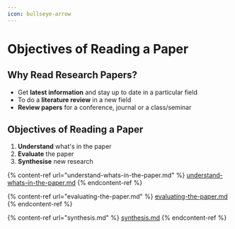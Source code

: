 ```yaml
---
icon: bullseye-arrow
---
```


# Objectives of Reading a Paper

## Why Read Research Papers? <a href="#id-53wmzjhtaacm" id="id-53wmzjhtaacm"></a>

* Get **latest information** and stay up to date in a particular field
* To do a **literature review** in a new field
* **Review papers** for a conference, journal or a class/seminar

## Objectives of Reading a Paper <a href="#id-8qfibouhjvoj" id="id-8qfibouhjvoj"></a>

1. **Understand** what's in the paper
2. **Evaluate** the paper
3. **Synthesise** new research

{% content-ref url="understand-whats-in-the-paper.md" %}
[understand-whats-in-the-paper.md](understand-whats-in-the-paper.md)
{% endcontent-ref %}

{% content-ref url="evaluating-the-paper.md" %}
[evaluating-the-paper.md](evaluating-the-paper.md)
{% endcontent-ref %}

{% content-ref url="synthesis.md" %}
[synthesis.md](synthesis.md)
{% endcontent-ref %}



